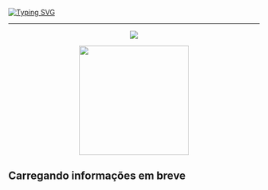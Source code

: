 
[![Typing SVG](https://readme-typing-svg.herokuapp.com/?color=FFFF00&size=65&center=true&vCenter=true&width=1000&lines=JavaScript)](https://git.io/typing-svg)

<hr>
<p align="center"><img src="http://img.shields.io/static/v1?label=STATUS&message=EM%20DESENVOLVIMENTO&color=GREEN&style=for-the-badge"/></p>



<div align="center">
<img src="https://github.com/Gustavocaris/JavaScript/assets/149839159/049639d8-6876-4ff6-bbf8-e414d37d5cbf" width="220px" />
</div>





<h2>Carregando informações em breve</h2>
